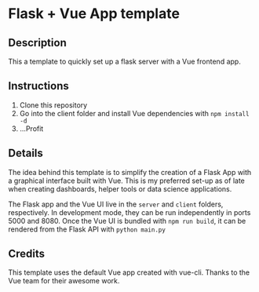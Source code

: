 # Flask + Vue App template

## Description

This a template to quickly set up a flask server with a Vue frontend app.

## Instructions

1. Clone this repository
2. Go into the client folder and install Vue dependencies with `npm install -d`
3. ...Profit

## Details

The idea behind this template is to simplify the creation of a Flask App with a graphical interface built with Vue. This is my preferred set-up as of late when creating dashboards, helper tools or data science applications.

The Flask app and the Vue UI live in the `server` and `client` folders, respectively. In development mode, they can be run independently in ports 5000 and 8080. Once the Vue UI is bundled with `npm run build`, it can be rendered from the Flask API with `python main.py`

## Credits

This template uses the default Vue app created with vue-cli. Thanks to the Vue team for their awesome work.

